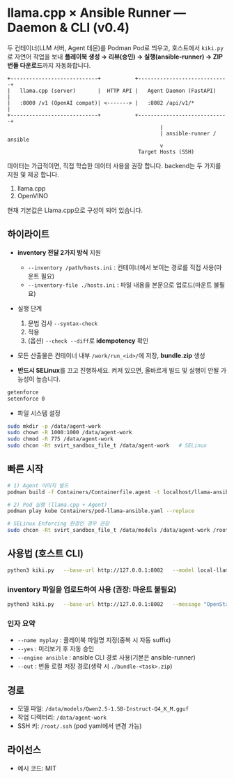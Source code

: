# llama.cpp × Ansible Runner — Daemon & CLI (v0.4)

두 컨테이너(LLM 서버, Agent 데몬)를 Podman Pod로 띄우고, 호스트에서 `kiki.py`로 자연어 작업을 보내
**플레이북 생성 → 리뷰(승인) → 실행(ansible-runner) → ZIP 번들 다운로드**까지 자동화합니다.

```
+----------------------------+           +-----------------------------+
|   llama.cpp (server)       |  HTTP API |   Agent Daemon (FastAPI)   |
|   :8000 /v1 (OpenAI compat)| <-------> |   :8082 /api/v1/*          |
+----------------------------+           +-----------------------------+
                                                 |
                                                 | ansible-runner / ansible
                                                 v
                                          Target Hosts (SSH)
```

데이터는 가급적이면, 직접 학습한 데이터 사용을 권장 합니다. backend는 두 가지를 지원 및 제공 합니다.

1. llama.cpp
2. OpenVINO

현재 기본값은 Llama.cpp으로 구성이 되어 있습니다.

## 하이라이트
- **inventory 전달 2가지 방식** 지원
  - `--inventory /path/hosts.ini` : 컨테이너에서 보이는 경로를 직접 사용(마운트 필요)
  - `--inventory-file ./hosts.ini` : 파일 내용을 본문으로 업로드(마운트 불필요)
- 실행 단계
  1) 문법 검사 `--syntax-check`
  2) 적용
  3) (옵션) `--check --diff`로 **idempotency** 확인
- 모든 산출물은 컨테이너 내부 `/work/run_<id>/`에 저장, **bundle.zip** 생성

- **반드시 SELinux**를 끄고 진행하세요. 켜져 있으면, 올바르게 빌드 및 실행이 안될 가능성이 높습니다.

```bash
getenforce
setenforce 0
```

- 파일 시스템 설정
```bash
sudo mkdir -p /data/agent-work
sudo chown -R 1000:1000 /data/agent-work
sudo chmod -R 775 /data/agent-work
sudo chcon -Rt svirt_sandbox_file_t /data/agent-work   # SELinux
```

## 빠른 시작
```bash
# 1) Agent 이미지 빌드
podman build -f Containers/Containerfile.agent -t localhost/llama-ansible-agent:latest .

# 2) Pod 실행 (llama.cpp + Agent)
podman play kube Containers/pod-llama-ansible.yaml --replace

# SELinux Enforcing 환경인 경우 권장
sudo chcon -Rt svirt_sandbox_file_t /data/models /data/agent-work /root/.ssh
```

## 사용법 (호스트 CLI)
```bash
python3 kiki.py   --base-url http://127.0.0.1:8082   --model local-llama   --message "HTTPD 설치 및 index.html 배포"   --max-token 256   --temperature 0.5   --inventory "node1,node2,node3"   --verify all
```

### inventory 파일을 업로드하여 사용 (권장: 마운트 불필요)
```bash
python3 kiki.py   --base-url http://127.0.0.1:8082   --message "OpenStack 프로젝트/유저/네트워크 자동 생성"   --inventory "ignored"   --inventory-file ./hosts.ini   --verify all
```

### 인자 요약
- `--name myplay` : 플레이북 파일명 지정(중복 시 자동 suffix)
- `--yes` : 미리보기 후 자동 승인
- `--engine ansible` : ansible CLI 경로 사용(기본은 ansible-runner)
- `--out` : 번들 로컬 저장 경로(생략 시 `./bundle-<task>.zip`)

## 경로
- 모델 파일: `/data/models/Qwen2.5-1.5B-Instruct-Q4_K_M.gguf`
- 작업 디렉터리: `/data/agent-work`
- SSH 키: `/root/.ssh` (pod yaml에서 변경 가능)

## 라이선스
- 예시 코드: MIT
